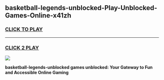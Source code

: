 
## basketball-legends-unblocked-Play-Unblocked-Games-Online-x41zh
<h3>
<a href="https://premium76.site?title=basketball-legends-unblocked&ref=25A">CLICK TO PLAY</a></h3>
<hr>

<h3>
<a href="https://premium76.site?title=basketball-legends-unblocked&ref=25A">CLICK 2 PLAY</a>
  
</h3>

<a href="https://premium76.site?title=basketball-legends-unblocked&ref=25A"><img src="https://clearcache.store/games.png"></a>


**basketball-legends-unblocked games unblocked: Your Gateway to Fun and Accessible Online Gaming**
